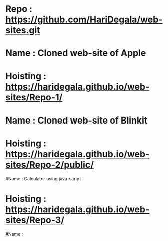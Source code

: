 # Repo : https://github.com/HariDegala/web-sites.git

# Name : Cloned web-site of Apple
# Hoisting : https://haridegala.github.io/web-sites/Repo-1/

# Name : Cloned web-site of Blinkit
# Hoisting : https://haridegala.github.io/web-sites/Repo-2/public/ 

#Name : Calculator using java-script
# Hoisting : https://haridegala.github.io/web-sites/Repo-3/

#Name : 
